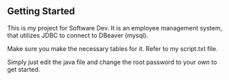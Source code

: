 ## Getting Started
This is my project for Software Dev. It is an employee management system, that utilizes JDBC to connect to DBeaver (mysql).

Make sure you make the necessary tables for it. Refer to my script.txt file.

Simply just edit the java file and change the root password to your own to get started.
